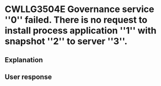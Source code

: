 # CWLLG3504E Governance service ''0'' failed. There is no request to install process application ''1'' with snapshot ''2'' to server ''3''.

## Explanation

## User response